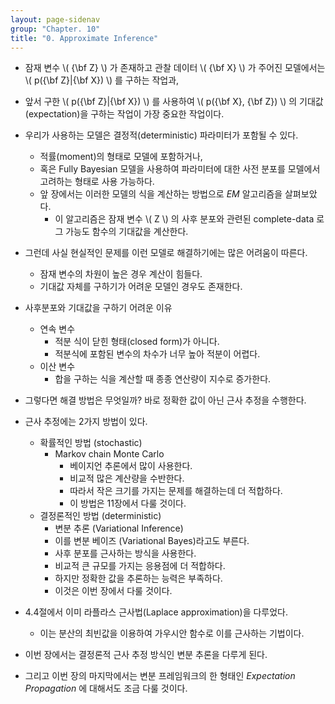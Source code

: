 ```yaml
---
layout: page-sidenav
group: "Chapter. 10"
title: "0. Approximate Inference"
---
```


- 잠재 변수 \\( {\bf Z} \\) 가 존재하고 관찰 데이터 \\( {\bf X} \\) 가 주어진 모델에서는 \\( p({\bf Z}\|{\bf X}) \\) 를 구하는 작업과,
- 앞서 구한 \\( p({\bf Z}\|{\bf X}) \\) 를 사용하여 \\( p({\bf X}, {\bf Z}) \\) 의 기대값(expectation)을 구하는 작업이 가장 중요한 작업이다.
- 우리가 사용하는 모델은 결정적(deterministic) 파라미터가 포함될 수 있다.
    - 적률(moment)의 형태로 모델에 포함하거나,
    - 혹은 Fully Bayesian 모델을 사용하여 파라미터에 대한 사전 분포를 모델에서 고려하는 형태로 사용 가능하다.
    - 앞 장에서는 이러한 모델의 식을 계산하는 방법으로 *EM* 알고리즘을 살펴보았다.
        - 이 알고리즘은 잠재 변수 \\( Z \\) 의 사후 분포와 관련된 complete-data 로그 가능도 함수의 기대값을 계산한다.

- 그런데 사실 현실적인 문제를 이런 모델로 해결하기에는 많은 어려움이 따른다.
    - 잠재 변수의 차원이 높은 경우 계산이 힘들다.
    - 기대값 자체를 구하기가 어려운 모델인 경우도 존재한다.
- 사후분포와 기대값을 구하기 어려운 이유
    - 연속 변수
        - 적분 식이 닫힌 형태(closed form)가 아니다.
        - 적분식에 포함된 변수의 차수가 너무 높아 적분이 어렵다.
    - 이산 변수
        - 합을 구하는 식을 계산할 때 종종 연산량이 지수로 증가한다.
- 그렇다면 해결 방법은 무엇일까? 바로 정확한 값이 아닌 근사 추정을 수행한다.
- 근사 추정에는 2가지 방법이 있다.
    - 확률적인 방법 (stochastic)
        - Markov chain Monte Carlo
            - 베이지언 추론에서 많이 사용한다.
            - 비교적 많은 계산량을 수반한다.
            - 따라서 작은 크기를 가지는 문제를 해결하는데 더 적합하다.
            - 이 방법은 11장에서 다룰 것이다.
    - 결정론적인 방법 (deterministic)
        - 변분 추론 (Variational Inference)
        - 이를 변분 베이즈 (Variational Bayes)라고도 부른다.
        - 사후 분포를 근사하는 방식을 사용한다.
        - 비교적 큰 규모를 가지는 응용점에 더 적합하다.
        - 하지만 정확한 값을 추론하는 능력은 부족하다.
        - 이것은 이번 장에서 다룰 것이다.

- 4.4절에서 이미 라플라스 근사법(Laplace approximation)을 다루었다.
    - 이는 분산의 최빈값을 이용하여 가우시안 함수로 이를 근사하는 기법이다.
    
- 이번 장에서는 결정론적 근사 추정 방식인 변분 추론을 다루게 된다.
- 그리고 이번 장의 마지막에서는 변분 프레임워크의 한 형태인 *Expectation Propagation* 에 대해서도 조금 다룰 것이다.


